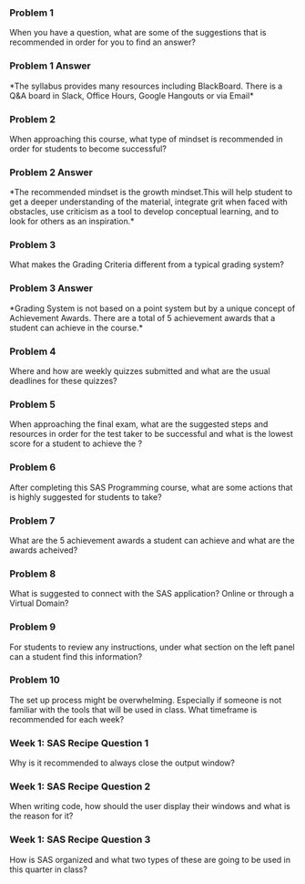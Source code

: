<h3>Problem 1</h3>
When you have a question, what are some of the suggestions that is recommended in order for you to find an answer?

<h3>Problem 1 Answer</h3>
*The syllabus provides many resources including BlackBoard. There is a Q&A board in Slack, Office Hours, Google Hangouts or via Email*

<h3>Problem 2</h3>
When approaching this course, what type of mindset is recommended in order for students to become successful?
<h3>Problem 2 Answer</h3>
*The recommended mindset is the growth mindset.This will help student to  get a deeper understanding of the material, integrate grit when faced with obstacles, use criticism as a tool to develop conceptual learning, and to look for others as an inspiration.*

 <h3>Problem 3</h3>
What makes the Grading Criteria different from a typical grading system?
<h3>Problem 3 Answer</h3>
*Grading System is not based on a point system but by a unique concept of Achievement Awards. There are a total of 5 achievement awards that a student can achieve in the course.*

 <h3>Problem 4</h3>
Where and how are weekly quizzes submitted and what are the usual deadlines for these quizzes?

<h3>Problem 5</h3>
When approaching the final exam, what are the suggested steps and resources in order for the test taker to be successful and what is the lowest score for a student to achieve the ? 

 <h3>Problem 6</h3>
 After completing this SAS Programming course, what are some actions that is highly suggested for students to take?

 <h3>Problem 7</h3>
 What are the 5 achievement awards a student can achieve and what are the awards acheived?

 <h3>Problem 8</h3>
 What is suggested to connect with the SAS application? Online or through a Virtual Domain?
 
 <h3>Problem 9</h3>
 For students to review any instructions, under what section on the left panel can a student find this information?

 <h3>Problem 10</h3>
 The set up process might be overwhelming. Especially if someone is not familiar with the tools that will be used in class. What timeframe is recommended for each week?

 <h3>Week 1: SAS Recipe Question 1</h3>
Why is it recommended to always close the output window?

<h3>Week 1: SAS Recipe Question 2</h3>
When writing code, how should the user display their windows and what is the reason for it?

<h3>Week 1: SAS Recipe Question 3</h3>
How is SAS organized and what two types of these are going to be used in this quarter in class?
